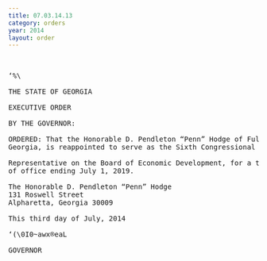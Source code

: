 ```yaml
---
title: 07.03.14.13
category: orders
year: 2014
layout: order
---
```


<pre>   

‘%\

THE STATE OF GEORGIA

EXECUTIVE ORDER

BY THE GOVERNOR:

ORDERED: That the Honorable D. Pendleton “Penn” Hodge of Fulton County,
Georgia, is reappointed to serve as the Sixth Congressional District

Representative on the Board of Economic Development, for a term
of office ending July 1, 2019.

The Honorable D. Pendleton “Penn” Hodge
131 Roswell Street
Alpharetta, Georgia 30009

This third day of July, 2014

‘(\0I0~awx®eaL

GOVERNOR

</pre>
